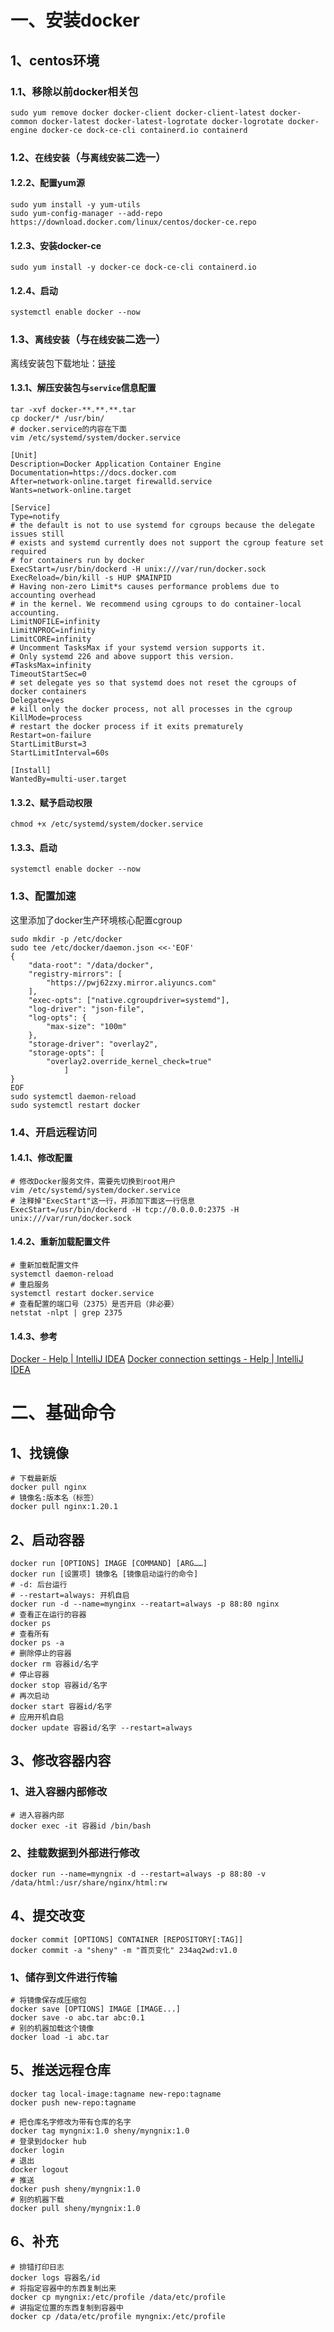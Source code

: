 # 一、安装docker

## 1、centos环境

### 1.1、移除以前docker相关包
```shell
sudo yum remove docker docker-client docker-client-latest docker-common docker-latest docker-latest-logrotate docker-logrotate docker-engine docker-ce dock-ce-cli containerd.io containerd
```
### 1.2、`在线安装`（与`离线安装`二选一）

#### 1.2.2、配置yum源
```shell
sudo yum install -y yum-utils
sudo yum-config-manager --add-repo https://download.docker.com/linux/centos/docker-ce.repo
```
#### 1.2.3、安装docker-ce
```shell
sudo yum install -y docker-ce dock-ce-cli containerd.io
```

#### 1.2.4、启动
```shell
systemctl enable docker --now
```
### 1.3、`离线安装`（与`在线安装`二选一）

离线安装包下载地址：[链接](https://download.docker.com/linux/static/stable/x86_64/)

#### 1.3.1、解压安装包与`service`信息配置
```shell
tar -xvf docker-**.**.**.tar
cp docker/* /usr/bin/
# docker.service的内容在下面
vim /etc/systemd/system/docker.service
```
```shell
[Unit]
Description=Docker Application Container Engine
Documentation=https://docs.docker.com
After=network-online.target firewalld.service
Wants=network-online.target

[Service]
Type=notify
# the default is not to use systemd for cgroups because the delegate issues still
# exists and systemd currently does not support the cgroup feature set required
# for containers run by docker
ExecStart=/usr/bin/dockerd -H unix:///var/run/docker.sock
ExecReload=/bin/kill -s HUP $MAINPID
# Having non-zero Limit*s causes performance problems due to accounting overhead
# in the kernel. We recommend using cgroups to do container-local accounting.
LimitNOFILE=infinity
LimitNPROC=infinity
LimitCORE=infinity
# Uncomment TasksMax if your systemd version supports it.
# Only systemd 226 and above support this version.
#TasksMax=infinity
TimeoutStartSec=0
# set delegate yes so that systemd does not reset the cgroups of docker containers
Delegate=yes
# kill only the docker process, not all processes in the cgroup
KillMode=process
# restart the docker process if it exits prematurely
Restart=on-failure
StartLimitBurst=3
StartLimitInterval=60s

[Install]
WantedBy=multi-user.target
```
#### 1.3.2、赋予启动权限
```shell
chmod +x /etc/systemd/system/docker.service
```
#### 1.3.3、启动
```shell
systemctl enable docker --now
```
### 1.3、配置加速

这里添加了docker生产环境核心配置cgroup
```shell
sudo mkdir -p /etc/docker
sudo tee /etc/docker/daemon.json <<-'EOF'
{
    "data-root": "/data/docker",
    "registry-mirrors": [
        "https://pwj62zxy.mirror.aliyuncs.com"
    ],
    "exec-opts": ["native.cgroupdriver=systemd"],
    "log-driver": "json-file",
    "log-opts": {
        "max-size": "100m"
    },
    "storage-driver": "overlay2",
    "storage-opts": [
        "overlay2.override_kernel_check=true"
            ]
}
EOF
sudo systemctl daemon-reload
sudo systemctl restart docker
```
### 1.4、开启远程访问

#### 1.4.1、修改配置
```shell
# 修改Docker服务文件，需要先切换到root用户
vim /etc/systemd/system/docker.service
# 注释掉"ExecStart"这一行，并添加下面这一行信息
ExecStart=/usr/bin/dockerd -H tcp://0.0.0.0:2375 -H unix:///var/run/docker.sock
```
#### 1.4.2、重新加载配置文件
```shell
# 重新加载配置文件
systemctl daemon-reload
# 重启服务
systemctl restart docker.service
# 查看配置的端口号（2375）是否开启（非必要）
netstat -nlpt | grep 2375
```
#### 1.4.3、参考
[Docker - Help | IntelliJ IDEA](https://link.zhihu.com/?target=https%3A//www.jetbrains.com/help/idea/docker.html)
[Docker connection settings - Help | IntelliJ IDEA](https://link.zhihu.com/?target=https%3A//www.jetbrains.com/help/idea/docker-connection-settings.html)

# 二、基础命令

## 1、找镜像
```shell
# 下载最新版
docker pull nginx
# 镜像名:版本名（标签）
docker pull nginx:1.20.1
```
## 2、启动容器
```shell
docker run [OPTIONS] IMAGE [COMMAND] [ARG……]
docker run [设置项] 镜像名 [镜像启动运行的命令]
# -d: 后台运行
# --restart=always: 开机自启
docker run -d --name=mynginx --reatart=always -p 88:80 nginx
# 查看正在运行的容器
docker ps
# 查看所有
docker ps -a
# 删除停止的容器
docker rm 容器id/名字
# 停止容器
docker stop 容器id/名字
# 再次启动
docker start 容器id/名字
# 应用开机自启
docker update 容器id/名字 --restart=always
```
## 3、修改容器内容

### 1、进入容器内部修改
```shell
# 进入容器内部
docker exec -it 容器id /bin/bash
```
### 2、挂载数据到外部进行修改
```shell
docker run --name=myngnix -d --restart=always -p 88:80 -v /data/html:/usr/share/nginx/html:rw
```
## 4、提交改变
```shell
docker commit [OPTIONS] CONTAINER [REPOSITORY[:TAG]]
docker commit -a "sheny" -m "首页变化" 234aq2wd:v1.0
```
### 1、储存到文件进行传输
```shell
# 将镜像保存成压缩包
docker save [OPTIONS] IMAGE [IMAGE...]
docker save -o abc.tar abc:0.1
# 别的机器加载这个镜像
docker load -i abc.tar
```
## 5、推送远程仓库
```shell
docker tag local-image:tagname new-repo:tagname
docker push new-repo:tagname

# 把仓库名字修改为带有仓库的名字
docker tag myngnix:1.0 sheny/myngnix:1.0
# 登录到docker hub
docker login
# 退出
docker logout
# 推送
docker push sheny/myngnix:1.0
# 别的机器下载
docker pull sheny/myngnix:1.0
```
## 6、补充
```shell
# 排错打印日志
docker logs 容器名/id
# 将指定容器中的东西复制出来
docker cp myngnix:/etc/profile /data/etc/profile
# 讲指定位置的东西复制到容器中
docker cp /data/etc/profile myngnix:/etc/profile